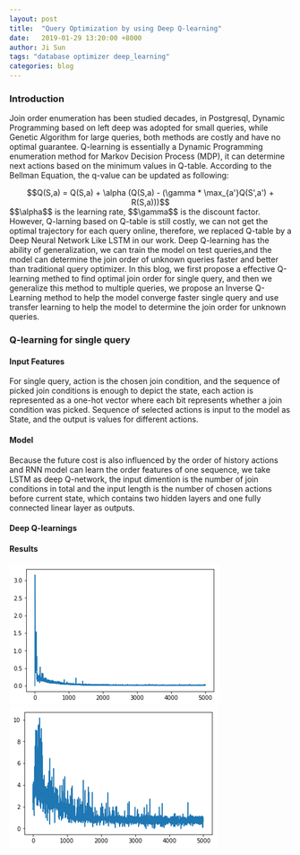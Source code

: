 ```yaml
---
layout: post
title:  "Query Optimization by using Deep Q-learning"
date:   2019-01-29 13:20:00 +8000
author: Ji Sun
tags: "database optimizer deep_learning"
categories: blog
---
```

<script type="text/javascript" src="https://cdn.mathjax.org/mathjax/latest/MathJax.js?config=default"></script>
### Introduction
Join order enumeration has been studied decades, in Postgresql,
Dynamic Programming based on left deep was adopted for small queries,
while Genetic Algorithm for large queries, both methods are costly and have no
optimal guarantee. Q-learning is essentially a Dynamic Programming enumeration method for
Markov Decision Process (MDP), it can determine next actions based on the minimum values
in Q-table. According to the Bellman Equation, the q-value can be updated as following:
<center>
$$Q(S,a) = Q(S,a) + \alpha (Q(S,a) - (\gamma * \max_{a'}Q(S',a') + R(S,a)))$$
</center>
$$\alpha$$ is the learning rate, $$\gamma$$ is the discount factor.
However, Q-larning based on Q-table is still costly, we can not get the optimal trajectory for each
query online, therefore, we replaced Q-table by a Deep Neural Network Like LSTM in our work.
Deep Q-learning has the ability of generalization, we can train the model on test queries,and the model
can determine the join order of unknown queries faster and better than traditional query optimizer.  
In this blog, we first propose a effective Q-learning methed to find optimal join order for single query, and then
we generalize this method to multiple queries, we propose an Inverse Q-Learning method to help the model converge faster 
single query and use transfer learning to help the model to determine the join order for unknown queries.

### Q-learning for single query
#### Input Features
For single query, action is the chosen join condition, and the sequence of picked
join conditions is enough to depict the state, each action is represented as a one-hot vector where
each bit represents whether a join condition was picked. Sequence of selected actions is input to the model
 as State, and the output is values for different actions.
#### Model
Because the future cost is also influenced by the order of history actions and RNN model can learn the order features
of one sequence, we take LSTM as deep Q-network, the input dimention is the number of join conditions in total and
the input length is the number of chosen actions before current state, which contains two hidden layers and one fully
 connected linear layer as outputs.
#### Deep Q-learnings
#### Results
![value_convergence.png](/figures/value_convergence.png)
![reward_convergence.png](/figures/reward_convergence.png)
 